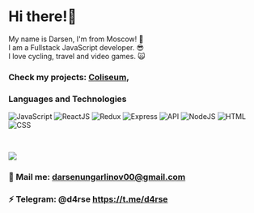 # Hi there!🤘

My name is Darsen, I'm from Moscow! 🙈 <br />
I am a Fullstack JavaScript developer. 😎 <br />
I love cycling, travel and video games. 🙀 <br />

### Check my projects: [Coliseum](https://dbforgame.herokuapp.com),
### Languages and Technologies
![JavaScript](https://img.shields.io/badge/-JavaScript-090909?style=for-the-badge&logo=JavaScript)
![ReactJS](https://img.shields.io/badge/-React-090909?style=for-the-badge&logo=React)
![Redux](https://img.shields.io/badge/-Redux-090909?style=for-the-badge&logo=Redux)
![Express](https://img.shields.io/badge/-Express-090909?style=for-the-badge&logo=Express)
![API](https://img.shields.io/badge/-REST&#032;API-090909?style=for-the-badge)
![NodeJS](https://img.shields.io/badge/-NodeJs-090909?style=for-the-badge&logo=Node)
![HTML](https://img.shields.io/badge/-HTML-090909?style=for-the-badge&logo=html5)
![CSS](https://img.shields.io/badge/-CSS-090909?style=for-the-badge&logo=css3)

<br />

![](https://visitor-badge.glitch.me/badge?page_id=d4rsen)

### 💬 Mail me: darsenungarlinov00@gmail.com
### ⚡️ Telegram: @d4rse https://t.me/d4rse
